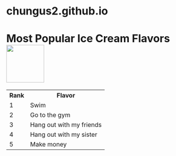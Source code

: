 # chungus2.github.io

<!DOCTYPE html>
<html ><head><meta charset=utf-8" /><title>Things i like to do</title></head>
<body>
        <h1>Most Popular Ice Cream Flavors <img src=https://www.atlantisbahamas.com/media/Things%20To%20Do/Water%20Park/Beaches/Hero/Experiences_Beach.jpg" height=100 width=100> </h1>
        <table><tr><th>Rank</th><th>Flavor</th></tr>
        <tr><td>1</td><td>Swim</td></tr>
        <tr><td>2</td><td>Go to the gym</td></tr>
        <tr><td>3</td><td>Hang out with my friends</td></tr>
        <tr><td>4</td><td>Hang out with my sister</td></tr>
        <tr><td>5</td><td>Make money</td></tr></table>
</body>
</html>

 

